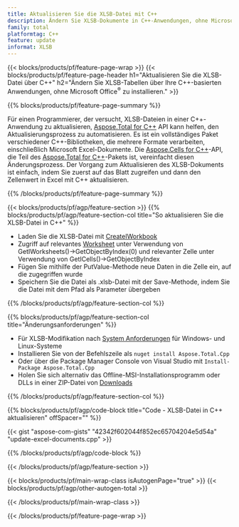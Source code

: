 ```yaml
---
title: Aktualisieren Sie die XLSB-Datei mit C++
description: Ändern Sie XLSB-Dokumente in C++-Anwendungen, ohne Microsoft Excel zu verwenden.
family: total
platformtag: C++
feature: update
informat: XLSB
---
```

{{< blocks/products/pf/feature-page-wrap >}}
{{< blocks/products/pf/feature-page-header h1="Aktualisieren Sie die XLSB-Datei über C++" h2="Ändern Sie XLSB-Tabellen über Ihre C++-basierten Anwendungen, ohne Microsoft Office<sup>&reg;</sup> zu installieren." >}}

{{% blocks/products/pf/feature-page-summary %}}

Für einen Programmierer, der versucht, XLSB-Dateien in einer C++-Anwendung zu aktualisieren, [Aspose.Total for C++](https://products.aspose.com/total/cpp/) API kann helfen, den Aktualisierungsprozess zu automatisieren. Es ist ein vollständiges Paket verschiedener C++-Bibliotheken, die mehrere Formate verarbeiten, einschließlich Microsoft Excel-Dokumente. Die [Aspose.Cells for C++](https://products.aspose.com/cells/cpp/)-API, die Teil des [Aspose.Total for C++](https://products.aspose.com/total/cpp/)-Pakets ist, vereinfacht diesen Änderungsprozess. Der Vorgang zum Aktualisieren des XLSB-Dokuments ist einfach, indem Sie zuerst auf das Blatt zugreifen und dann den Zellenwert in Excel mit C++ aktualisieren.

{{% /blocks/products/pf/feature-page-summary %}}

{{< blocks/products/pf/agp/feature-section >}}
{{% blocks/products/pf/agp/feature-section-col title="So aktualisieren Sie die XLSB-Datei in C++" %}}

- Laden Sie die XLSB-Datei mit [CreateIWorkbook](https://reference.aspose.com/cells/cpp/class/aspose.cells.factory#a93f7282b976d2a001d44198dedaceee8)
- Zugriff auf relevantes [Worksheet](https://reference.aspose.com/cells/cpp/class/aspose.cells.i_worksheet) unter Verwendung von GetIWorksheets()->GetObjectByIndex(0) und relevanter Zelle unter Verwendung von GetICells()->GetObjectByIndex
- Fügen Sie mithilfe der PutValue-Methode neue Daten in die Zelle ein, auf die zugegriffen wurde
- Speichern Sie die Datei als .xlsb-Datei mit der Save-Methode, indem Sie die Datei mit dem Pfad als Parameter übergeben

{{% /blocks/products/pf/agp/feature-section-col %}}

{{% blocks/products/pf/agp/feature-section-col title="Änderungsanforderungen" %}}

- Für XLSB-Modifikation nach [System Anforderungen](https://docs.aspose.com/cells/cpp/system-requirements/) für Windows- und Linux-Systeme 
- Installieren Sie von der Befehlszeile als ```nuget install Aspose.Total.Cpp```
- Oder über die Package Manager Console von Visual Studio mit ```Install-Package Aspose.Total.Cpp```
- Holen Sie sich alternativ das Offline-MSI-Installationsprogramm oder DLLs in einer ZIP-Datei von [Downloads](https://releases.aspose.com/cells/cpp)

{{% /blocks/products/pf/agp/feature-section-col %}}

{{% blocks/products/pf/agp/code-block title="Code - XLSB-Datei in C++ aktualisieren" offSpacer="" %}}

{{< gist "aspose-com-gists" "42342f602044f852ec65704204e5d54a" "update-excel-documents.cpp" >}}

{{% /blocks/products/pf/agp/code-block %}}

{{< /blocks/products/pf/agp/feature-section >}}

{{< blocks/products/pf/main-wrap-class isAutogenPage="true" >}}
{{< blocks/products/pf/agp/other-autogen-total >}}

{{< /blocks/products/pf/main-wrap-class >}}

{{< /blocks/products/pf/feature-page-wrap >}}